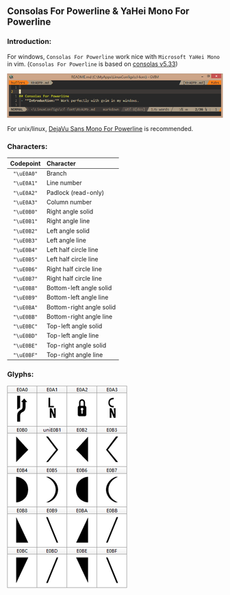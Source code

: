 
## Consolas For Powerline & YaHei Mono For Powerline

### **Introduction:**
For windows, `Consolas For Powerline` work nice with `Microsoft YaHei Mono` in vim.
(`Consolas For Powerline` is based on [consolas v5.33](https://en.wikipedia.org/wiki/Consolas))

![example](./example.png)

For unix/linux, [DejaVu Sans Mono For Powerline](https://github.com/powerline/fonts/tree/master/DejaVuSansMono) is recommended.

### **Characters:**

| Codepoint  | Character                |
| :---:      | :---                     |
| `"\uE0A0"` | Branch                   |
| `"\uE0A1"` | Line number              |
| `"\uE0A2"` | Padlock (read-only)      |
| `"\uE0A3"` | Column number            |
| `"\uE0B0"` | Right angle solid        |
| `"\uE0B1"` | Right angle line         |
| `"\uE0B2"` | Left angle solid         |
| `"\uE0B3"` | Left angle line          |
| `"\uE0B4"` | Left half circle line    |
| `"\uE0B5"` | Left half circle line    |
| `"\uE0B6"` | Right half circle line   |
| `"\uE0B7"` | Right half circle line   |
| `"\uE0B8"` | Bottom-left angle solid  |
| `"\uE0B9"` | Bottom-left angle line   |
| `"\uE0BA"` | Bottom-right angle solid |
| `"\uE0BB"` | Bottom-right angle line  |
| `"\uE0BC"` | Top-left angle solid     |
| `"\uE0BD"` | Top-left angle line      |
| `"\uE0BE"` | Top-right angle solid    |
| `"\uE0BF"` | Top-right angle line     |

### **Glyphs:**

![Glyph](./glyph.png)

